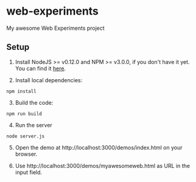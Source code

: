 # web-experiments

My awesome Web Experiments project

## Setup

1. Install NodeJS >= v0.12.0 and NPM >= v3.0.0, if you don't have it yet. You
can find it [here](https://nodejs.org).

2. Install local dependencies:

  ```
  npm install
  ```

3. Build the code:

  ```
  npm run build
  ```

4. Run the server

  ```
  node server.js
  ```

5. Open the demo at http://localhost:3000/demos/index.html on your browser.

5. Use http://localhost:3000/demos/myawesomeweb.html as URL in the input field.
